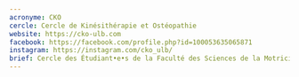 ```yaml
---
acronyme: CKO
cercle: Cercle de Kinésithérapie et Ostéopathie
website: https://cko-ulb.com
facebook: https://facebook.com/profile.php?id=100053635065871
instagram: https://instagram.com/cko_ulb/
brief: Cercle des Étudiant•e•s de la Faculté des Sciences de la Motricité 
---
```

